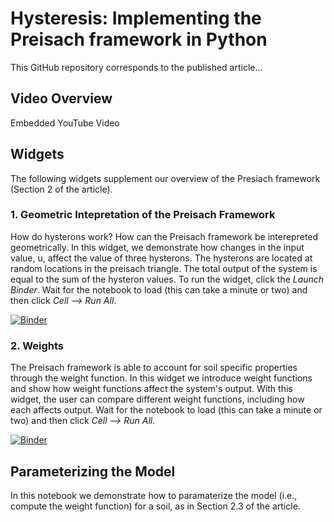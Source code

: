 # Hysteresis: Implementing the Preisach framework in Python

This GitHub repository corresponds to the published article...

## Video Overview

Embedded YouTube Video

## Widgets

The following widgets supplement our overview of the Presiach framework (Section 2 of the article).

### 1. Geometric Intepretation of the Preisach Framework
How do hysterons work? How can the Preisach framework be interepreted geometrically. In this widget, we demonstrate how changes in the input value, u, affect the value of three hysterons. The hysterons are located at random locations in the preisach triangle. The total output of the system is equal to the sum of the hysteron values. To run the widget, click the <em>Launch Binder</em>. Wait for the notebook to load (this can take a minute or two) and then click <em>Cell --> Run All</em>.

[![Binder](https://mybinder.org/badge_logo.svg)](https://mybinder.org/v2/gh/yairmau/hysteresis-python/master?filepath=Hysteron%20Widget.ipynb)  
  

### 2. Weights
The Preisach framework is able to account for soil specific properties through the weight function. In this widget we introduce weight functions and show how weight functions affect the system's output. With this widget, the user can compare different weight functions, including how each affects output. Wait for the notebook to load (this can take a minute or two) and then click <em>Cell --> Run All</em>.

[![Binder](https://mybinder.org/badge_logo.svg)](https://mybinder.org/v2/gh/yairmau/hysteresis-python/master?filepath=Weights%20Widget.ipynb)

  


## Parameterizing the Model  
In this notebook we demonstrate how to paramaterize the model (i.e., compute the weight function) for a soil, as in Section 2.3 of the article.


